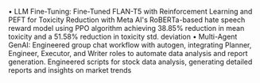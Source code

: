 • LLM Fine-Tuning: Fine-Tuned FLAN-T5 with Reinforcement Learning and PEFT for Toxicity Reduction with Meta AI's RoBERTa-based hate
speech reward model using PPO algorithm achieving 38.85% reduction in mean toxicity and a 51.58% reduction in toxicity std. deviation
• Multi-Agent GenAI: Engineered group chat workflow with autogen, integrating Planner, Engineer, Executor, and Writer roles to automate
data analysis and report generation. Engineered scripts for stock data analysis, generating detailed reports and insights on market trends
